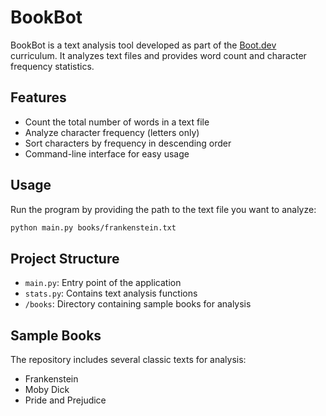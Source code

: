 # BookBot

BookBot is a text analysis tool developed as part of the [Boot.dev](https://www.boot.dev) curriculum. It analyzes text files and provides word count and character frequency statistics.

## Features

- Count the total number of words in a text file
- Analyze character frequency (letters only)
- Sort characters by frequency in descending order
- Command-line interface for easy usage

## Usage

Run the program by providing the path to the text file you want to analyze:

```bash example
python main.py books/frankenstein.txt
```

## Project Structure

- `main.py`: Entry point of the application
- `stats.py`: Contains text analysis functions
- `/books`: Directory containing sample books for analysis

## Sample Books

The repository includes several classic texts for analysis:
- Frankenstein
- Moby Dick
- Pride and Prejudice
